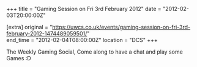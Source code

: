 +++
title = "Gaming Session on Fri 3rd February 2012"
date = "2012-02-03T20:00:00Z"

[extra]
original = "https://uwcs.co.uk/events/gaming-session-on-fri-3rd-february-2012-1474489059501/"    
end_time = "2012-02-04T08:00:00Z"
location = "DCS"
+++

The Weekly Gaming Social, Come along to have a chat and play some Games :D


